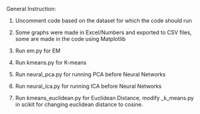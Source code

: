 General Instruction:
1. Uncomment code based on the dataset for which the code should run
2. Some graphs were made in Excel/Numbers and exported to CSV files, some are made in the code using Matplotlib


1. Run em.py for EM
2. Run kmeans.py for K-means
3. Run neural_pca.py for running PCA before Neural Networks
4. Run neural_ica.py for running ICA before Neural Networks
5. Run kmeans_euclidean.py for Euclidean Distance, modify _k_means.py in scikit for changing euclidean distance to cosine.

